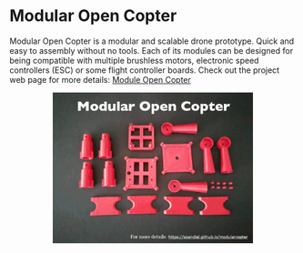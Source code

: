 # Modular Open Copter

Modular Open Copter is a modular and scalable drone prototype. Quick and easy to assembly without no tools. Each of its modules can be designed for being compatible with multiple brushless motors, electronic speed controllers (ESC) or some flight controller boards.
Check out the project web page for more details: <a href="https://saandial.github.io/modularcopter">Module Open Copter</a>

<div align="center">
    <img src="modularcopter.gif" alt="Logo" width="70%">
</div>
